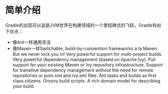# 简单介绍

Gradle的出现可以说是JVM世界在构建领域的一个里程碑式的飞跃，Gradle有如下优点：

* 像Ant一样通用灵活
* 像Maven一样Switchable, build-by-convention frameworks a la Maven. But we never lock you in!
Very powerful support for multi-project builds.
Very powerful dependency management (based on Apache Ivy).
Full support for your existing Maven or Ivy repository infrastructure.
Support for transitive dependency management without the need for remote repositories or pom.xml and ivy.xml files.
Ant tasks and builds as first class citizens.
Groovy build scripts.
A rich domain model for describing your build.
